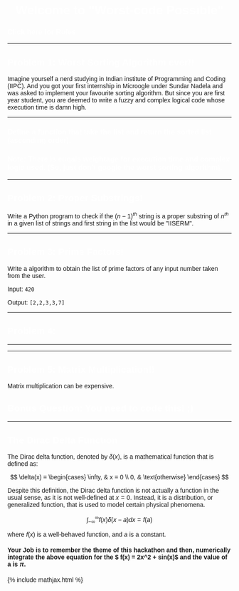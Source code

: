 <style>
body {
  font-family: Arial, sans-serif;
  background-color: ;
}

h1, h2, h3 {
  color: white;
}

a {
  color: white;
  text-decoration: none;
}
/* other styling rules */
  .poster {
    max-height: 100vh;
  }
</style>
# <center> Welcome to "Worst-code Possible"
### [ Click here for Rules ](./rules)

<hr color="black">

## Problem 1: Worst Sorting Algorithm ever!!
Imagine yourself a nerd studying in Indian institute of Programming and Coding (IIPC). And you got your first internship in Microogle under Sundar Nadela and was asked to implement your favourite sorting algorithm. But since you are first year student, you are deemed to write a fuzzy and complex logical code whose execution time is damn high. 
<hr color="black">

### Define a function that take the list and return the sorted list (ascending order).

### Note: There is euqals weightage for execution time and complex logic used. (So, just don't google the worst sorting algorithm).

*** 

## Problem 2: Proper Substrings!
Write a Python program to check if the ${(n-1)}^{th}$ string is a proper substring of $n^{th}$ in a given list of strings and first string in the list would be "IISERM".

<hr color="black">



## Problem 3: Prime Factors!
Write a algorithm to obtain the list of prime factors of any input number taken from the user.

Input: `420`

Output: `[2,2,3,3,7]`


<hr color="black">

## Problem 4: 



<hr color="black">



<hr color="black">

## Problem 5: Matrix Multiplication!!

Matrix multiplication can be expensive. 

## Bonus Question: You need to code this! ;)
***
## The Dirac Delta Function

The Dirac delta function, denoted by $\delta(x)$, is a mathematical function that is defined as:

$$
\delta(x) = \begin{cases} 
      \infty, & x = 0 \\
      0, & \text{otherwise} 
   \end{cases}
$$

Despite this definition, the Dirac delta function is not actually a function in the usual sense, as it is not well-defined at $x = 0$. Instead, it is a distribution, or generalized function, that is used to model certain physical phenomena.


$$
\int_{-\infty}^{\infty}f(x)\delta(x-a)dx = f(a)
$$

where $f(x)$ is a well-behaved function, and $a$ is a constant.


#### Your Job is to remember the theme of this hackathon and then, numerically integrate the above equation for the $ f(x) = 2x^2 + sin(x)$ and the value of a is $\pi$. 


{% include mathjax.html %}